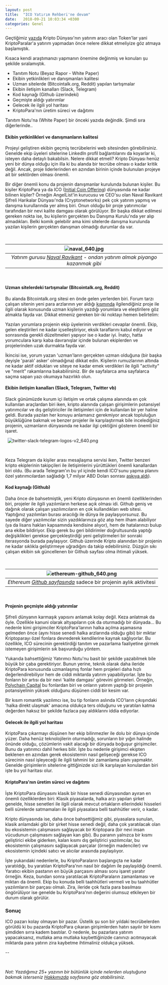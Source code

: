 ```yaml
---
layout: post
title:  "ICO Yatırım Rehberi'ne devam"
date:   2018-09-21 10:03:34 +0300
categories: Genel
---
```




Geçtiğimiz [yazıda](https://ademimerkezi.com/genel/2018/09/14/ico-yatirim-rehberi.html) Kripto Dünyası'nın yatırım aracı olan Token'lar yani KriptoParalar'a yatırım yapmadan önce nelere dikkat etmeliyize göz atmaya başlamıştık. 

Kısaca kendi araştımanızı yapmanın önemine değinmiş ve konuları şu şekilde sıralamıştık. 

* Tanıtım Notu (Beyaz Rapor - White Paper)
* Ekibin yetkinlikleri ve danışmanları kalitesi
* Uzman sitelerde (Bitcointalk.org, Reddit) yapılan tartışmalar
* Ekibin iletişim kanalları (Slack, Telegram)  
* Kod kaynağı (Github üzerindeki)
* Geçmişte aldığı yatırımlar
* Gelecek ile ilgili yol haritası
* KriptoPara'nın üretim süreci ve dağıtımı

Tanıtım Notu'na (White Paper) bir önceki yazıda değindik. Şimdi sıra diğerlerinde.. 

#### Ekibin yetkinlikleri ve danışmanların kalitesi

Projeyi geliştiren ekibin geçmiş tecrübelerini web sitesinden görebilirsiniz. Genelde ekip üyeleri sitelerine LinkedIn profil bağlantılarını da koyarlar ki, isteyen daha detaylı bakabilsin. Nelere dikkat etmeli? Kripto Dünyası henüz yeni bir dünya olduğu için illa ki bu alanda bir tecrübe olması o kadar kritik değil. Ancak, proje liderlerinden en azından birinin içinde bulunulan projeye ait bir sektörden olması önemli. 

Bir diğer önemli konu da projenin danışmanlar kurulunda bulunan kişiler. Bu kişiler KriptoPara ya da ICO ([Initial Coin Offering](http://ademimerkezi.com/genel/2018/05/25/ico-ve-token-dunyasi.html)) dünyasında ne kadar bilinen kişiler? Örneğin AngelList'in kurucusu ve CEO'su olan Naval Ravikant Şifreli Harikalar Dünyası'nda (Cryptonetworks) pek çok yatırım yapmış ve danışma kurullarında yer almış biri. Onun olduğu bir proje yatırımcılar tarafından bir nevi kalite damgası olarak görülüyor.  Bir başka dikkat edilmesi gereken nokta ise, bu kişilerin gerçekten bu Danışma Kurulu'nda yer alıp almadıkları. Belki komik gelebilir ama kimi sitelerde danışma kurulunda yazılan kişilerin gerçekten danışman olmadığı durumlar da var. 

&nbsp;

| ![naval_640.jpg](/assets/naval_640.jpg) | 
|:--:| 
| *Yatırım gurusu [Naval Ravikant](https://twitter.com/naval) - ondan yatırım almak piyango kazanmak gibi* | 

&nbsp;

#### Uzman sitelerdeki tartışmalar (Bitcointalk.org, Reddit)

Bu alanda Bitcointalk.org sitesi en önde gelen yerlerden biri. Forum tarzı çalışan sitenin yeni para arzlarının yer aldığı [kısmında](https://bitcointalk.org/index.php?board=159.0) ilgilendiğiniz proje ile ilgili olarak konusunda uzman kişilerin yazdığı yorumlara ve eleştirilere göz atmakta fayda var. Dikkat etmeniz gereken bir-iki noktayı hemen belirtelim: 

Yazılan yorumlara projenin ekip üyelerinin verdikleri cevaplar önemli. Ekip, gelen eleştirileri ne kadar içselleştiriyor, eksik taraflarını kabul ediyor ve sonrasında gerekli düzeltmeleri yapıyor ise o kadar iyi. İnatçı, hatta yorumculara karşı kaba davranışlar içinde bulunan ekiplerden ve projelerinden uzak durmakta fayda var. 

İkincisi ise, yorum yazan 'uzman'ların gerçekten uzman olduğuna (bir başka deyişle 'paralı' asker' olmadığına) dikkat edin. Kişilerin rumuzlarının altında ne kadar aktif oldukları ve siteye ne kadar emek verdikleri ile ilgili "activity" ve "merit" rakamlarına bakabilirsiniz. Bir de sayfalarca ama sayfalarca saçma sapan yazı okumaya hazırlıklı olun.


#### Ekibin iletişim kanalları (Slack, Telegram, Twitter vb)

Slack günümüzde kurum içi iletişim ve ortak çalışma alanında en çok kullanılan araçlardan biri iken, kripto alanında çalışan girişimlerin potansiyel yatırımcılar ve dış geliştiriciler ile iletişimleri için de kullanılan bir yer haline geldi. Burada yazılan her konuyu anlamanız gerekmiyor ancak topluluğun büyüklüğüne bakmak ve benzer projeler ile karşılaştırmak bile incelediğiniz projenin, uzmanların dünyasında ne kadar ilgi çektiğini gösteren önemli bir işaret. 


&nbsp;
![twitter-slack-telegram-logos-v2_640.png](/assets/twitter-slack-telegram-logos-v2_640.png)

&nbsp;

Keza Telegram da kişiler arası mesajlaşma servisi iken, Twitter benzeri kripto ekiplerinin takipçileri ile iletişimlerini yürüttükleri önemli kanallardan biri oldu. (Bu arada Telegram'ın bu yıl içinde kendi ICO'sunu yapma planını özel yatırımcılardan sağladığı 1,7 milyar ABD Doları sonrası [askıya aldı](https://techcrunch.com/2018/05/03/telegrams-billion-dollar-ico-has-become-a-mess/?guccounter=1)).

#### Kod kaynağı (Github)

Daha önce de bahsetmiştik, yeni Kripto dünyasının en önemli özelliklerinden biri, projeler ile ilgili yazılımların herkese açık olması idi. Github geniş ve dağınık olarak çalışan yazılımcıların en çok kullandıkları web sitesi. Yaptığınız yazılımları burası aracılığı ile dünya ile paylaşıyorsunuz. Bu sayede diğer yazılımcılar sizin yazdıklarınıza göz atıp hem ilham alabiliyor (ya da lisans hakları kapsamında kendisine alıyor), hem de hatalarınızı bulup ana ekibe bildiriyor. Ekip gerek bu geri bildirimler doğrultusunda yaptığı değişiklikleri gerekse gerçekleştirdiği yeni geliştirmeleri bir sonraki iterasyonda burada paylaşıyor.  Github üzerinde Kripto alanından bir projenin ne kadar sıklıkla geliştirmeye uğradığını da takip edebilirsiniz. Düzgün sıkı çalışan ekibin sık güncellenen bir Github sayfası olma ihtimali yüksek. 


&nbsp;

| ![ethereum-github_640.png](/assets/ethereum-github_640.png) | 
|:--:| 
| *Ethereum [Github sayfasında](https://github.com/ethereum/)* sadece bir projenin aylık aktivitesi | 


&nbsp;


#### Projenin geçmişte aldığı yatırımlar

Şifreli dünyanın karmaşık yapısını anlamak kolay değil. Keza anlatmak da öyle. Özellikle kanuni olarak altyapıların çok da oturmadığı bir dünyada... Bu nedenle kimi girişimciler KriptoPara'larının halka açılma aşamasına gelmeden önce (aynı hisse senedi halka arzlarında olduğu gibi) bir miktar Kriptoparayı özel fonlara devrederek kendilerine kaynak sağlıyorlar. Bu özellikle, ICO sürecinin gerektirdiği tanıtım ve pazarlama faaliyetine girmek istemeyen girişimlerin sık başvurduğu yöntem. 

Yukarıda bahsettiğimiz Yatırımcı Notu'nu basit bir şekilde yazabilmek bile büyük bir çaba gerektiriyor. Bunun yerine, teknik olarak daha ileride KriptoPara konusunda uzmanlaşmış fonlar hem projeleri daha hızlı değerlendirebiliyor hem de ciddi miktarda yatırım yapabiliyorlar. İşte bu fonların bir artısı da bir nevi 'kalite damgası' görevini görmeleri. Örneğin, [Polychain Capital](https://polychain.capital/) bu fonlardan biri ve onların yatırım yaptığı bir projenin potansiyelinin yüksek olduğunu düşünen ciddi bir kesim var. 

Bir kısım romantik yazılımcı ise, bu tip fonların aslında ICO'ların çıkışındaki 'halka direkt ulaşmak' amacına oldukça ters olduğunu ve yaratılan katma değerden haksız bir şekilde fazlaca pay aldıklarını iddia ediyorlar. 

#### Gelecek ile ilgili yol haritası

KriptoPara çıkarmayı düşünen her ekip bilinmezler ile dolu bir dünya içinde yüzer. Daha henüz teknolojilerin oturmadığı, sorunların bir yığın halinde önünde olduğu, çözümlerin vakit alacağı bir dünyada boğuşur girişimciler. Bunu da yatırımcı dahil herkes bilir. İşte bu nedenle girişimci ekipten beklenen en azından gerek ekosistemin nasıl gelişeceği gerekse ICO sürecinin nasıl işleyeceği ile ilgili tahmini bir zamanlama planı yapmaktır. Genelde girişimlerin sitelerine gittiğinizde sizi ilk karşılayan konulardan biri işte bu yol haritası olur. 

#### KriptoPara'nın üretim süreci ve dağıtımı

İşte KriptoPara dünyasını klasik bir hisse senedi dünyasından ayıran en önemli özelliklerden biri: Klasik piyasalarda, halka arzı yapılan şirket genelde, hisse senetleri ile ilgili olarak mevcut ortakların ellerindeki hisseleri belli sürelerde satmamaları ile ilgili piyasalara belli taahhütler verir, o kadar. 

Kripto dünyasında ise, daha önce bahsettiğimiz gibi, piyasalara sunulan, klasik anlamdaki gibi bir şirket hisse senedi değil, daha çok yaratılacak olan bu ekosistemin çalışmasını sağlayacak bir Kriptopara (bir nevi insan vücudunun çalışmasını sağlayan kan gibi). Bu paranın yalnızca bir kısmı geliştirici ekibe giderken, kalan kısmı dış geliştirici yazılımcılar, bu ekosistemin çalışmasını sağlayacak parçalar (örneğin madenciler) vw ekosistemin içindeki satıcı ve alıcılar arasında paylaşılıyor. 

İşte yukarıdaki nedenlerle, bu KriptoParaların başlangıçta ne kadar yaratıldığı, bu yaratılan KriptoPara'nın nasıl bir dağılım ile paylaşıldığı önemli. Yaratıcı ekibin pastanın en büyük parçasını alması soru işaret yaratır örneğin. Keza, bundan sonra yaratılacak KriptoParaların zamanlaması ve miktarı da önemli. Ekip bu konuda belli taahhütleri vermeli ve bu taahhütler yazılımların bir parçası olmalı. Zira, ileride çok fazla para basılması öngörülüyor ise genelde bu KriptoPara'nın değerini olumsuz etkileyen bir durum olarak görülür. 

### Sonuç

ICO pazarı kolay olmayan bir pazar. Üstelik şu son bir yıldaki tecrübelerden görüldü ki bu pazarda KriptoPara çıkaran girişimlerden hatırı sayılır bir kısmı şimdiden sırra kadem bastılar. O nedenle, bu pazarlara yatırım yapacaksanız, mutlaka ama mutlaka kaybettiğinizde canınızı acıtmayacak miktarda para yatırın zira kaybetme ihtimaliniz oldukça yüksek. 

--


&nbsp;


*Not: Yazdığımız 25+ yazının bir bütünlük içinde nelerden oluştuğuna bakmak isterseniz [Hakkımızda](http://ademimerkezi.com/about/) sayfasına göz atabilirsiniz.* 

